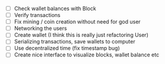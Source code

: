 - [ ] Check wallet balances with Block
- [ ] Verify transactions
- [ ] Fix mining / coin creation without need for god user
- [ ] Networking the users 
- [ ] Create wallet (I think this is really just refactoring User)
- [ ] Serializing transactions, save wallets to computer
- [ ] Use decentralized time (fix timestamp bug)
- [ ] Create nice interface to visualize blocks, wallet balance etc